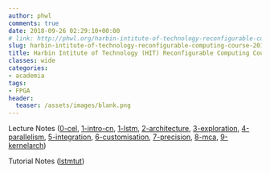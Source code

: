 ```yaml
---
author: phwl
comments: true
date: 2018-09-26 02:29:10+00:00
# link: http://phwl.org/harbin-intitute-of-technology-reconfigurable-computing-course-2018/
slug: harbin-intitute-of-technology-reconfigurable-computing-course-2018
title: Harbin Intitute of Technology (HIT) Reconfigurable Computing Course 2018
classes: wide
categories:
- academia
tags:
- FPGA
header:
  teaser: /assets/images/blank.png
---
```


Lecture Notes ([0-cel](/assets/images/2018/09/0-cel.pdf), [1-intro-cn](/assets/images/2018/09/1-intro-cn.pdf), [1-lstm](/assets/images/2018/09/1-lstm.pdf), [2-architecture](/assets/images/2018/09/2-architecture.pdf), [3-exploration](/assets/images/2018/09/3-exploration.pdf), [4-parallelism](/assets/images/2018/09/4-parallelism.pdf), [5-integration](/assets/images/2018/09/5-integration.pdf), [6-customisation](/assets/images/2018/09/6-customisation.pdf), [7-precision](/assets/images/2018/09/7-precision.pdf), [8-mca](/assets/images/2018/09/8-mca.pdf), [9-kernelarch](/assets/images/2018/09/9-kernelarch.pdf))


Tutorial Notes ([lstmtut](https://github.com/phwl/hlslstm/blob/master/lstmtut.pdf))
